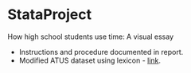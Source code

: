 # StataProject
How high school students use time: A visual essay
- Instructions and procedure documented in report. 
- Modified ATUS dataset using lexicon - [link](https://drive.google.com/file/d/1dazOja79BiqUlOgZA5E-7ZMCJandvzUz/view?usp=sharing).
